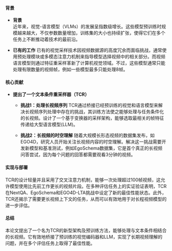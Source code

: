 #### 背景
- **背景**       
    近年来，视觉-语言模型（VLMs）的发展呈指数级增长。这些模型预训练时规模越来越大，不仅参数数量增加，训练集的大小也持续扩张，使得它们在多个任务上不断推动着技术的最前沿。

- **已有的工作**
    已有的视觉采样技术因视频数据源的高度冗余而面临挑战，通常使用预处理模块或多模态注意力机制来指导模型选择视频中的相关部分。而视频语言模型则通过特征重采样革新了计算机视觉领域。不过，这些模型通常只能处理有限数量的视频帧，例如一些模型最多只能处理8帧。

#### 核心贡献
- **提出了一个文本条件重采样器（TCR）**
    - **挑战1：处理长视频序列**
        TCR通过桥接已经预训练的视觉和语言模型来解决长视频序列处理中存在的挑战，其训练方法使之能够处理与任务条件化的长视频。设计了一个基于变换器的采样架构，能够选取最相关的帧特征传递给大型语言模型(LLM)。
  
    - **挑战2：长视频的时空理解**
        随着大规模长形态视频的数据集发布，如EGO4D，研究人员开始关注长视频内容的时空理解。解决这一挑战需要开发新模型和基准测试，例如EgoSchema数据集，它是首个真正的长视频问答尝试，因为每个问题的回答都需要观看3分钟的视频。
        
#### 实现与部署
TCR的设计轻量并且采用了交叉注意力机制，能够一次处理超过100帧视频，这允许模型使用比先前工作更长的视频片段。在多种评估任务上的实证验证表明，TCR在NextQA、EgoSchema和EGO4D-LTA挑战中设定了新的最佳性能状态。此外，TCR还揭示了需要更长视频上下文的任务，从而可以有效地用于对长程视频模型的进一步评估。

#### 总结
本论文提出了一个名为TCR的新型架构及预训练方法，能够处理与文本条件相结合的长视频。它有效地桥接了预训练的视觉编码器和LLM，实现了长期视频理解的问题，并在多个评估任务上取得了最佳性能。